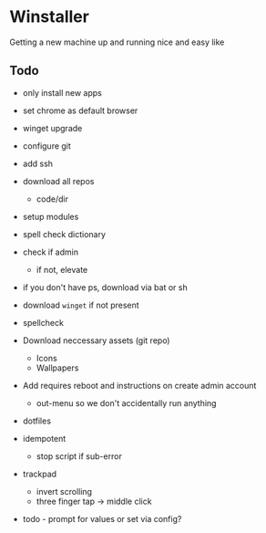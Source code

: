 # Winstaller

Getting a new machine up and running nice and easy like

## Todo

* only install new apps
* set chrome as default browser
* winget upgrade
* configure git
* add ssh
* download all repos
  * code/dir
* setup modules
* spell check dictionary
* check if admin
  * if not, elevate
* if you don't have ps, download via bat or sh
* download `winget` if not present
* spellcheck
* Download neccessary assets (git repo)
  * Icons
  * Wallpapers
* Add requires reboot and instructions on create admin account
  * out-menu so we don't accidentally run anything
* dotfiles

* idempotent
  * stop script if sub-error

* trackpad
  * invert scrolling
  * three finger tap -> middle click

* todo - prompt for values or set via config?
